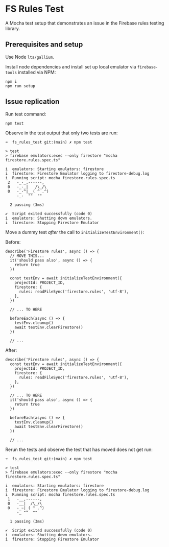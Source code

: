 # FS Rules Test

A Mocha test setup that demonstrates an issue in the Firebase rules testing library.

## Prerequisites and setup

Use Node `lts/gallium`.

Install node dependencies and install set up local emulator via `firebase-tools` installed via NPM:

```
npm i
npm run setup
```

## Issue replication

Run test command:

```
npm test
```

Observe in the test output that only two tests are run:

```
➜  fs_rules_test git:(main) ✗ npm test

> test
> firebase emulators:exec --only firestore "mocha firestore.rules.spec.ts"

i  emulators: Starting emulators: firestore
i  firestore: Firestore Emulator logging to firestore-debug.log
i  Running script: mocha firestore.rules.spec.ts
 2   -_-_,------,
 0   -_-_|   /\_/\
 0   -_-^|__( ^ .^)
     -_-  ""  ""

  2 passing (3ms)

✔  Script exited successfully (code 0)
i  emulators: Shutting down emulators.
i  firestore: Stopping Firestore Emulator
```

Move a dummy test _after_ the call to `initializeTestEnvironment()`:

Before:

```
describe('Firestore rules', async () => {
  // MOVE THIS...
  it('should pass also', async () => {
    return true
  })

  const testEnv = await initializeTestEnvironment({
    projectId: PROJECT_ID,
    firestore: {
      rules: readFileSync('firestore.rules', 'utf-8'),
    },
  })

  // ... TO HERE

  beforeEach(async () => {
    testEnv.cleanup()
    await testEnv.clearFirestore()
  })

  // ...
```

After:

```
describe('Firestore rules', async () => {
  const testEnv = await initializeTestEnvironment({
    projectId: PROJECT_ID,
    firestore: {
      rules: readFileSync('firestore.rules', 'utf-8'),
    },
  })

  // ... TO HERE
  it('should pass also', async () => {
    return true
  })

  beforeEach(async () => {
    testEnv.cleanup()
    await testEnv.clearFirestore()
  })

  // ...
```

Rerun the tests and observe the test that has moved does not get run:

```
➜  fs_rules_test git:(main) ✗ npm test

> test
> firebase emulators:exec --only firestore "mocha firestore.rules.spec.ts"

i  emulators: Starting emulators: firestore
i  firestore: Firestore Emulator logging to firestore-debug.log
i  Running script: mocha firestore.rules.spec.ts
 1   -__,------,
 0   -__|  /\_/\
 0   -_~|_( ^ .^)
     -_ ""  ""

  1 passing (3ms)

✔  Script exited successfully (code 0)
i  emulators: Shutting down emulators.
i  firestore: Stopping Firestore Emulator
```
